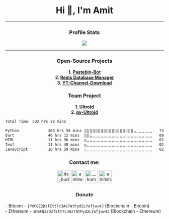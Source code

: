 <h1 align="center">Hi 👋, I'm Amit</h1>

---

<h3 align="center">Profile Stats</h3>
<p align="center"><img src="https://github-readme-stats.vercel.app/api?username=buddhhu&show_icons=true&theme=transparent" /></p>

---

<h3 align="center">Open-Source Projects</h3>
<p align="center">
<b>
1. <a href=https://github.com/buddhhu/PasteBin-Bot>Pastebin-Bot</a><br>
2. <a href=https://github.com/buddhhu/Redis-Database-Manager>Redis Database Manager</a><br>
3. <a href=https://github.com/buddhhu/YT-Channel-Download>YT-Channel-Download</a><br>
</b>
</p>
<h3 align="center">Team Project</h3>
<p align="center">
<b>
1. <a href=https://github.com/TeamUltroid/Ultroid>Ultroid</a><br>
2. <a href=https://github.com/TeamUltroid/pyUltroid>py-Ultroid</a><br>
</b>
</p>

<!--START_SECTION:waka-->

```txt
Total Time: 502 hrs 28 mins

Python             369 hrs 58 mins ⣿⣿⣿⣿⣿⣿⣿⣿⣿⣿⣿⣿⣿⣿⣿⣿⣿⣿⣤⣀⣀⣀⣀⣀⣀   73.63 %
Dart               46 hrs 12 mins  ⣿⣿⣤⣀⣀⣀⣀⣀⣀⣀⣀⣀⣀⣀⣀⣀⣀⣀⣀⣀⣀⣀⣀⣀⣀   09.20 %
HTML               11 hrs 56 mins  ⣶⣀⣀⣀⣀⣀⣀⣀⣀⣀⣀⣀⣀⣀⣀⣀⣀⣀⣀⣀⣀⣀⣀⣀⣀   02.38 %
Text               11 hrs 48 mins  ⣶⣀⣀⣀⣀⣀⣀⣀⣀⣀⣀⣀⣀⣀⣀⣀⣀⣀⣀⣀⣀⣀⣀⣀⣀   02.35 %
JavaScript         10 hrs 59 mins  ⣦⣀⣀⣀⣀⣀⣀⣀⣀⣀⣀⣀⣀⣀⣀⣀⣀⣀⣀⣀⣀⣀⣀⣀⣀   02.19 %
```

<!--END_SECTION:waka-->

<h3 align="center">Contact me:</h3>
<p align="center">
<a href="https://t.me/its_buddhhu"><img src="https://simpleicons.org/icons/telegram.svg" height=40px width=40px alt="its_buddhhu" /></a>
<a href="https://instagram.com/amitwaa"><img src="https://simpleicons.org/icons/instagram.svg" height=40px width=40px alt="amitwaa" /></a>
<a href="https://twitter.com/__kumar__amit"><img src="https://simpleicons.org/icons/twitter.svg" height=40px width=40px alt="__kumar__amit" /></a>
<a href="https://mail.google.com/mail/u/?authuser=amitsharma123234@gmail.com"><img src="https://simpleicons.org/icons/gmail.svg" height=40px width=40px alt="amitsharma123234@gmail.com" /></a>
</p>

<h3 align="center">Donate</h3>
<p>
- Bitcoin - <code>1PmFQZ2DzfEtt7c3Az7AtPyd2LYofjwv4J</code> (Blockchain - Bitcoin)<br>
- Ethereum - <code>1PmFQZ2DzfEtt7c3Az7AtPyd2LYofjwv4J</code> (Blockchain - Ethereum)
</p>
